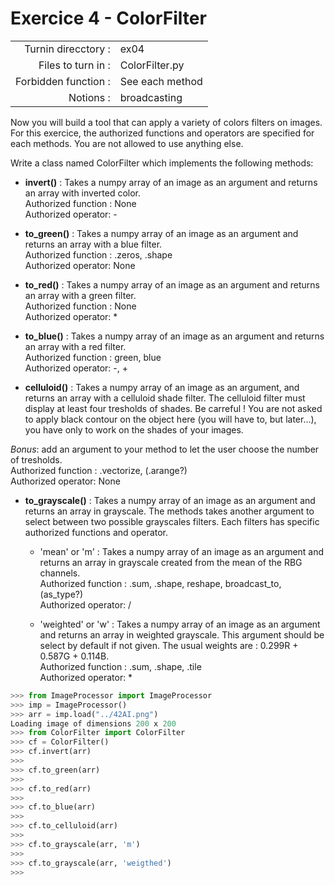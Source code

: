 # Exercice 4 - ColorFilter

|                         |                    |
| -----------------------:| ------------------ |
|   Turnin direcctory :   |  ex04              |
|   Files to turn in :    |  ColorFilter.py    |
|   Forbidden function :  |  See each method   |
|   Notions :             |  broadcasting      |

Now you will build a tool that can apply a variety of colors filters on images. 
For this exercice, the authorized functions and operators are specified for each methods. You are not allowed to use anything else. 

Write a class named ColorFilter which implements the following methods: 
- __invert()__ : Takes a numpy array of an image as an argument and returns an array with inverted color.  
Authorized function : None  
Authorized operator: - 

- __to_green()__ : Takes a numpy array of an image as an argument and returns an array with a blue filter.  
Authorized function : .zeros, .shape  
Authorized operator: None

- __to_red()__ : Takes a numpy array of an image as an argument and returns an array with a green filter.  
Authorized function : None  
Authorized operator: * 

- __to_blue()__ : Takes a numpy array of an image as an argument and returns an array with a red filter.  
Authorized function : green, blue  
Authorized operator: -, + 

- __celluloid()__ : Takes a numpy array of an image as an argument, and returns an array with a celluloid shade filter.
The celluloid filter must display at least four tresholds of shades. Be carreful ! You are not asked to apply black contour on the object here (you will have to, but later...), you have only to work on the shades of your images.

_Bonus_: add an argument to your method to let the user choose the number of tresholds.  
Authorized function : .vectorize, (.arange?)  
Authorized operator: None 

- __to_grayscale()__ : Takes a numpy array of an image as an argument and returns an array in grayscale. The methods takes another argument to select between two possible grayscales filters. Each filters has specific authorized functions and operator.
	- 'mean' or 'm' :  Takes a numpy array of an image as an argument and returns an array in grayscale created from the mean of the RBG channels.  
Authorized function : .sum, .shape, reshape, broadcast_to, (as_type?)  
Authorized operator: /

	- 'weighted' or 'w' : Takes a numpy array of an image as an argument and returns an array in weighted grayscale. This argument should be select by default if not given.
The usual weights are : 0.299R + 0.587G + 0.114B.  
Authorized function : .sum, .shape, .tile  
Authorized operator: *  

```python
>>> from ImageProcessor import ImageProcessor
>>> imp = ImageProcessor()
>>> arr = imp.load("../42AI.png")
Loading image of dimensions 200 x 200
>>> from ColorFilter import ColorFilter
>>> cf = ColorFilter()
>>> cf.invert(arr)
>>>
>>> cf.to_green(arr)
>>>
>>> cf.to_red(arr)
>>>
>>> cf.to_blue(arr)
>>>
>>> cf.to_celluloid(arr)
>>>
>>> cf.to_grayscale(arr, 'm')
>>>
>>> cf.to_grayscale(arr, 'weigthed')
>>>
```
